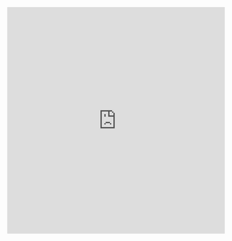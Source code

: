 <iframe
    id="igraph"
    scrolling="no"
    style="border:none;"
    seamless="seamless"
    src="https://nerissagrif.github.io/vehicle-identification-number/carsproducedyear.html"
    height="525"
    width="100%">
 </iframe>
